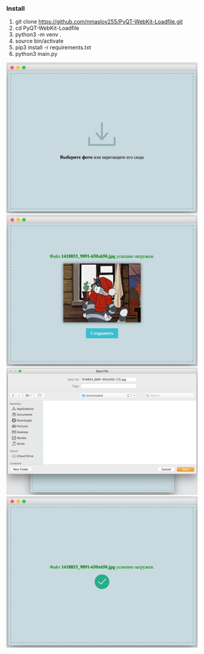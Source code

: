 ### Install
1. git clone https://github.com/nmaslov255/PyQT-WebKit-Loadfile.git
2. cd PyQT-WebKit-Loadfile
3. python3 -m venv .
4. source bin/activate
5. pip3 install -r requirements.txt
6. python3 main.py

![Shell](https://github.com/nmaslov255/hostfiles/blob/master/webkit-1.png?raw=true)
![Shell](https://github.com/nmaslov255/hostfiles/blob/master/webkit-2.png?raw=true)
![Shell](https://github.com/nmaslov255/hostfiles/blob/master/webkit-3.png?raw=true)
![Shell](https://github.com/nmaslov255/hostfiles/blob/master/webkit-4.png?raw=true)
